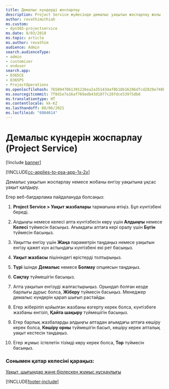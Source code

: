 ```yaml
---
title: Демалыс күндерді жоспарлау
description: Project Service жүйесінде демалыс уақытын жоспарлау жолы
author: revathimuthiah
ms.custom:
- dyn365-projectservice
ms.date: 8/03/2018
ms.topic: article
ms.author: revathim
audience: Admin
search.audienceType:
- admin
- customizer
- enduser
search.app:
- D365CE
- D365PS
- ProjectOperations
ms.openlocfilehash: 76589470b1391226ea2a35143daf0b18b16286dfcd2829e748b0984397cb25ee
ms.sourcegitcommit: 7f8d1e7a16af769adb43d1877c28fdce53975db8
ms.translationtype: HT
ms.contentlocale: kk-KZ
ms.lasthandoff: 08/06/2021
ms.locfileid: "6984614"
---
```

# <a name="schedule-time-off-project-service"></a>Демалыс күндерін жоспарлау (Project Service)

[!include [banner](../includes/psa-now-project-operations.md)]

[!INCLUDE[cc-applies-to-psa-app-1x-2x](../includes/cc-applies-to-psa-app-1x-2x.md)]

Демалыс уақытын жоспарлау немесе жобаны енгізу уақытына ұқсас уақыт қалдыру.  
  
 Егер веб-бағдарлама пайдалануда болсаңыз:  
  
1.  **Project Service > Уақыт жазбалары** тармағына өтіңіз. Бұл күнтізбені береді.  
  
2.  Алдыңғы немесе келесі апта күнтізбесін көру үшін **Алдыңғы** немесе **Келесі** түймесін басыңыз. Ағымдағы аптаға кері оралу үшін **Бүгін** түймесін басыңыз.  
  
3.  Уақытты енгізу үшін **Жаңа** параметрін таңдаңыз немесе уақытын енгізу қажет күн астындағы күнтізбені екі рет басыңыз.  
  
4.  **Уақыт жазбасы** пішініндегі өрістерді толтырыңыз.  
  
5.  **Түрі** ішінде **Демалыс** немесе **Болмау** опциясын таңдаңыз.  
  
6.  **Сақтау** түймешігін басыңыз.  
  
7.  Апта уақытын енгізуді жалғастырыңыз. Орындап болған кезде барлығы дұрыс болса, **Жіберу** түймесін басыңыз. Менеджер демалыс күндерін қарап шығып растайды.  
  
8.  Егер жіберіліп қойылған жазбаны өзгерту керек болса, күнтізбеге жазбаны енгізіп, **Қайта шақыру** түймешігін басыңыз.  
  
9. Егер барлық жазбаларды алдыңғы аптадан ағымдағы аптаға көшіру керек болса, **Көшіру орны** түймешігін басып, көшіру керек апталық уақыт кестесін таңдаңыз.  
  
10. Егер жұмыс істелетін тізімді көру керек болса, **Тор** түймесін басыңыз.  
  
### <a name="see-also"></a>Сонымен қатар келесіні қараңыз:  
 [Уақыт, шығындар және бірлескен жұмыс нұсқаулығы](../psa/time-expense-collaboration-guide.md)


[!INCLUDE[footer-include](../includes/footer-banner.md)]
